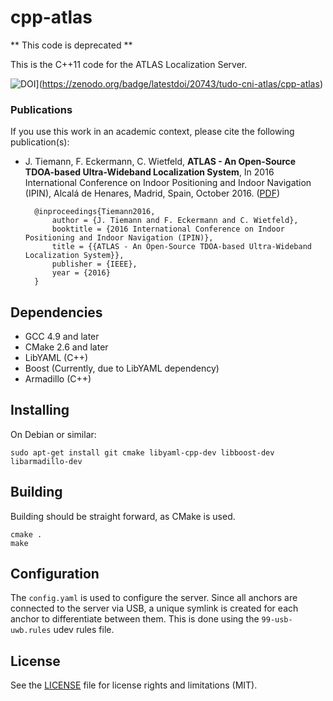 cpp-atlas
================

** This code is deprecated **

This is the C++11 code for the ATLAS Localization Server.

![DOI](https://zenodo.org/badge/20743/tudo-cni-atlas/cpp-atlas.svg)](https://zenodo.org/badge/latestdoi/20743/tudo-cni-atlas/cpp-atlas)

### Publications

If you use this work in an academic context, please cite the following publication(s):

* J. Tiemann, F. Eckermann, C. Wietfeld, **ATLAS - An Open-Source TDOA-based Ultra-Wideband Localization System**, In 2016 International Conference on Indoor Positioning and Indoor Navigation (IPIN), Alcalá de Henares, Madrid, Spain, October 2016. ([PDF](https://doi.org/10.1109/IPIN.2016.7743707))

        @inproceedings{Tiemann2016,
            author = {J. Tiemann and F. Eckermann and C. Wietfeld},
            booktitle = {2016 International Conference on Indoor Positioning and Indoor Navigation (IPIN)},
            title = {{ATLAS - An Open-Source TDOA-based Ultra-Wideband Localization System}},
            publisher = {IEEE},
            year = {2016}
        }


## Dependencies

* GCC 4.9 and later
* CMake 2.6 and later
* LibYAML (C++)
* Boost (Currently, due to LibYAML dependency)
* Armadillo (C++)


## Installing

On Debian or similar:

```Shell
sudo apt-get install git cmake libyaml-cpp-dev libboost-dev libarmadillo-dev
```

## Building

Building should be straight forward, as CMake is used.

```Shell
cmake .
make
```

## Configuration

The `config.yaml` is used to configure the server. 
Since all anchors are connected to the server via USB, a unique symlink is created for each anchor to differentiate between them. 
This is done using the `99-usb-uwb.rules` udev rules file.


## License

See the [LICENSE](LICENSE.md) file for license rights and limitations (MIT).
